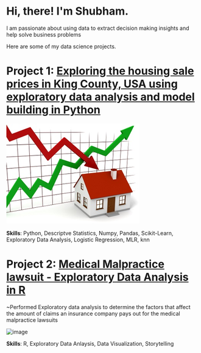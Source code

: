 # Hi, there! **I'm Shubham**.

I am passionate about using data to extract decision making insights and help solve business problems

Here are some of my data science projects.

# Project 1: [Exploring the housing sale prices in King County, USA using exploratory data analysis and model building in Python](https://github.com/shubham199408/Predicting-housing-prices-in-King-County-USA)

![](https://github.com/shubham199408/Portfolio/blob/main/images/HP.jpg?raw=true)

**Skills**: Python, Descriptve Statistics, Numpy, Pandas, Scikit-Learn, Exploratory Data Analysis, Logistic Regression, MLR, knn


# Project 2: [Medical Malpractice lawsuit - Exploratory Data Analysis in R](https://github.com/shubham199408/Medical-Malpractice-lawsuit-in-R)

~Performed Exploratory data analysis to determine the factors that affect the amount of claims an insurance company pays out for the medical malpractice lawsuits

![image](https://user-images.githubusercontent.com/95050679/145476700-ea779841-96b3-47cd-9375-892056b99356.png)

**Skills**: R, Exploratory Data Anlaysis, Data Visualization, Storytelling
